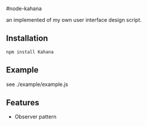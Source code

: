 #node-kahana

an implemented of my own user interface design script.

## Installation

    npm install Kahana

## Example

see ./example/example.js

## Features

* Observer pattern

